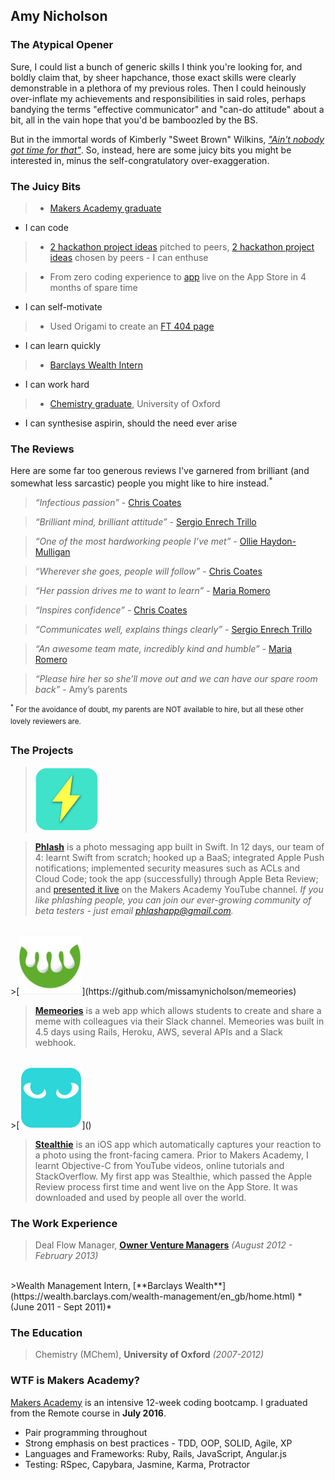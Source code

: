 Amy Nicholson
---

### The Atypical Opener
Sure, I could list a bunch of generic skills I think you're looking for, and boldly claim that, by sheer hapchance, those exact skills were clearly demonstrable in a plethora of my previous roles. Then I could heinously over-inflate my achievements and responsibilities in said roles, perhaps bandying the terms "effective communicator" and "can-do attitude" about a bit, all in the vain hope that you'd be bamboozled by the BS.

But in the immortal words of Kimberly "Sweet Brown" Wilkins, [*"Ain't nobody got time for that"*](https://www.youtube.com/watch?v=zGxwbhkDjZM). So, instead, here are some juicy bits you might be interested in, minus the self-congratulatory over-exaggeration.

### The Juicy Bits

>* [Makers Academy graduate](#makers)
  - I can code


>* [2 hackathon project ideas](#projects) pitched to peers, [2 hackathon project ideas](#projects) chosen by peers
    - I can enthuse


>* From zero coding experience to [app](#stealthie) live on the App Store in 4 months of spare time
  - I can self-motivate


>* Used Origami to create an [FT 404 page](https://github.com/missamynicholson/ft_origami_404/blob/master/index.html)
 - I can learn quickly


>* [Barclays Wealth Intern](#work)
  - I can work hard


>* [Chemistry graduate](#education), University of Oxford
  - I can synthesise aspirin, should the need ever arise




### The Reviews

Here are some far too generous reviews I've garnered from brilliant (and somewhat less sarcastic) people you might like to hire instead.<sup>*</sup>


>*“Infectious passion”* - [Chris Coates](https://github.com/chriscoates)

>*“Brilliant mind, brilliant attitude”* - [Sergio Enrech Trillo](https://github.com/tigretoncio)

>*“One of the most hardworking people I’ve met”* - [Ollie Haydon-Mulligan](https://github.com/ollieh-m)

>*“Wherever she goes, people will follow”* - [Chris Coates](https://github.com/chriscoates)

>*“Her passion drives me to want to learn”* - [Maria Romero](https://github.com/MariaRomero)

>*“Inspires confidence”* - [Chris Coates](https://github.com/chriscoates)

>*“Communicates well, explains things clearly”* - [Sergio Enrech Trillo](https://github.com/tigretoncio)

>*“An awesome team mate, incredibly kind and humble”* - [Maria Romero](https://github.com/MariaRomero)

>*“Please hire her so she’ll move out and we can have our spare room back”* - Amy’s parents


<sup><sup>*</sup> For the avoidance of doubt, my parents are NOT available to hire, but all these other lovely reviewers are.</sup>


### The Projects<a name="projects"></a>

>[<img src="/images/phlash_icon.png" width="100">](https://github.com/missamynicholson/phlash)

>**[Phlash](https://github.com/missamynicholson/phlash)** is a photo messaging app built in Swift. In 12 days, our team of 4: learnt Swift from scratch; hooked up a BaaS; integrated Apple Push notifications; implemented security measures such as ACLs and Cloud Code; took the app (successfully) through Apple Beta Review; and [presented it live](https://www.youtube.com/watch?v=HKXFheulB-8) on the Makers Academy YouTube channel. *If you like phlashing people, you can join our ever-growing community of beta testers - just email phlashapp@gmail.com.*

<br>
>[<img src="/images/memeories_icon.png" width="100">](https://github.com/missamynicholson/memeories)

>**[Memeories](https://github.com/missamynicholson/memeories)** is a web app which allows students to create and share a meme with colleagues via their Slack channel. Memeories was built in 4.5 days using Rails, Heroku, AWS, several APIs and a Slack webhook.

<br>
>[<img src="/images/stealthie_icon.png" width="100">]()

>**[Stealthie]()**<a name="stealthie"></a> is an iOS app which automatically captures your reaction to a photo using the front-facing camera. Prior to Makers Academy, I learnt Objective-C from YouTube videos, online tutorials and StackOverflow. My first app was Stealthie, which passed the Apple Review process first time and went live on the App Store. It was downloaded and used by people all over the world.


### The Work Experience<a name="work"></a>
>Deal Flow Manager, [**Owner Venture Managers**](http://www.ownerventuremanagers.co.uk/index.htm) *(August 2012 - February 2013)*
<Br>
>Wealth Management Intern, [**Barclays Wealth**](https://wealth.barclays.com/wealth-management/en_gb/home.html) *(June 2011 - Sept 2011)*



### The Education<a name="education"></a>
>Chemistry (MChem), **University of Oxford** *(2007-2012)*

### WTF is Makers Academy?<a name="makers"></a>

[Makers Academy](http://www.makersacademy.com) is an intensive 12-week coding bootcamp. I graduated from the Remote course in **July 2016**.

- Pair programming throughout
- Strong emphasis on best practices - TDD, OOP, SOLID, Agile, XP
- Languages and Frameworks: Ruby, Rails, JavaScript, Angular.js
- Testing: RSpec, Capybara, Jasmine, Karma, Protractor
